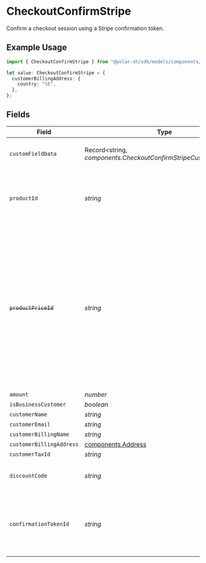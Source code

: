 # CheckoutConfirmStripe

Confirm a checkout session using a Stripe confirmation token.

## Example Usage

```typescript
import { CheckoutConfirmStripe } from "@polar-sh/sdk/models/components/checkoutconfirmstripe.js";

let value: CheckoutConfirmStripe = {
  customerBillingAddress: {
    country: "SE",
  },
};
```

## Fields

| Field                                                                                                                                                                                                                            | Type                                                                                                                                                                                                                             | Required                                                                                                                                                                                                                         | Description                                                                                                                                                                                                                      |
| -------------------------------------------------------------------------------------------------------------------------------------------------------------------------------------------------------------------------------- | -------------------------------------------------------------------------------------------------------------------------------------------------------------------------------------------------------------------------------- | -------------------------------------------------------------------------------------------------------------------------------------------------------------------------------------------------------------------------------- | -------------------------------------------------------------------------------------------------------------------------------------------------------------------------------------------------------------------------------- |
| `customFieldData`                                                                                                                                                                                                                | Record<string, *components.CheckoutConfirmStripeCustomFieldData*>                                                                                                                                                                | :heavy_minus_sign:                                                                                                                                                                                                               | Key-value object storing custom field values.                                                                                                                                                                                    |
| `productId`                                                                                                                                                                                                                      | *string*                                                                                                                                                                                                                         | :heavy_minus_sign:                                                                                                                                                                                                               | ID of the product to checkout. Must be present in the checkout's product list.                                                                                                                                                   |
| ~~`productPriceId`~~                                                                                                                                                                                                             | *string*                                                                                                                                                                                                                         | :heavy_minus_sign:                                                                                                                                                                                                               | : warning: ** DEPRECATED **: This will be removed in a future release, please migrate away from it as soon as possible.<br/><br/>ID of the product price to checkout. Must correspond to a price present in the checkout's product list. |
| `amount`                                                                                                                                                                                                                         | *number*                                                                                                                                                                                                                         | :heavy_minus_sign:                                                                                                                                                                                                               | N/A                                                                                                                                                                                                                              |
| `isBusinessCustomer`                                                                                                                                                                                                             | *boolean*                                                                                                                                                                                                                        | :heavy_minus_sign:                                                                                                                                                                                                               | N/A                                                                                                                                                                                                                              |
| `customerName`                                                                                                                                                                                                                   | *string*                                                                                                                                                                                                                         | :heavy_minus_sign:                                                                                                                                                                                                               | N/A                                                                                                                                                                                                                              |
| `customerEmail`                                                                                                                                                                                                                  | *string*                                                                                                                                                                                                                         | :heavy_minus_sign:                                                                                                                                                                                                               | N/A                                                                                                                                                                                                                              |
| `customerBillingName`                                                                                                                                                                                                            | *string*                                                                                                                                                                                                                         | :heavy_minus_sign:                                                                                                                                                                                                               | N/A                                                                                                                                                                                                                              |
| `customerBillingAddress`                                                                                                                                                                                                         | [components.Address](../../models/components/address.md)                                                                                                                                                                         | :heavy_minus_sign:                                                                                                                                                                                                               | N/A                                                                                                                                                                                                                              |
| `customerTaxId`                                                                                                                                                                                                                  | *string*                                                                                                                                                                                                                         | :heavy_minus_sign:                                                                                                                                                                                                               | N/A                                                                                                                                                                                                                              |
| `discountCode`                                                                                                                                                                                                                   | *string*                                                                                                                                                                                                                         | :heavy_minus_sign:                                                                                                                                                                                                               | Discount code to apply to the checkout.                                                                                                                                                                                          |
| `confirmationTokenId`                                                                                                                                                                                                            | *string*                                                                                                                                                                                                                         | :heavy_minus_sign:                                                                                                                                                                                                               | ID of the Stripe confirmation token. Required for fixed prices and custom prices.                                                                                                                                                |